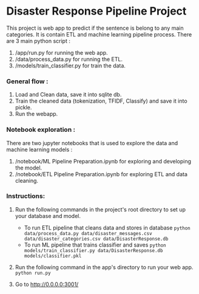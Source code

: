 # Disaster Response Pipeline Project


This project is web app to predict if the sentence is belong to any main categories. It is contain ETL and machine learning pipeline process. There are 3 main python script :

1. /app/run.py for running the web app.
2. /data/process_data.py for running the ETL.
3. /models/train_classifier.py for train the data.

### General flow :

1. Load and Clean data, save it into sqlite db.
2. Train the cleaned data (tokenization, TFIDF, Classify) and save it into pickle.
3. Run the webapp.


### Notebook exploration :

There are two jupyter notebooks that is used to explore the data and machine learning models :

1. /notebook/ML Pipeline Preparation.ipynb for exploring and developing the model.
2. /notebook/ETL Pipeline Preparation.ipynb for exploring ETL and data cleaning.

### Instructions:
1. Run the following commands in the project's root directory to set up your database and model.

    - To run ETL pipeline that cleans data and stores in database
        `python data/process_data.py data/disaster_messages.csv data/disaster_categories.csv data/DisasterResponse.db`
    - To run ML pipeline that trains classifier and saves
        `python models/train_classifier.py data/DisasterResponse.db models/classifier.pkl`

2. Run the following command in the app's directory to run your web app.
    `python run.py`

3. Go to http://0.0.0.0:3001/
